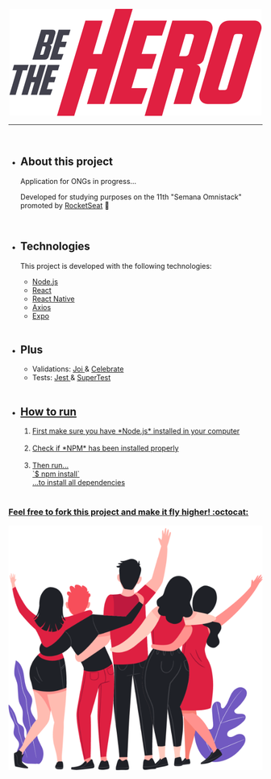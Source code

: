 <p align="center">
<img src = "/frontend/src/assets/logo.svg">
</p>

---
<br>
<ul>
  
  <li>
    <h2>About this project</h2>

  Application for ONGs in progress...

  Developed for studying purposes on the 11th "Semana Omnistack" promoted by [RocketSeat](https://rocketseat.com.br/) :rocket:
  </li>
  
  <br>
  
  <li>
  <h2> Technologies </h2>

  This project is developed with the following technologies:

  <ul>
  <li><a href="https://nodejs.org/en/">Node.js</a></li>
  <li><a href="https://pt-br.reactjs.org/">React</a></li>
  <li><a href="https://reactnative.dev/">React Native</a></li>   
  <li><a href="https://github.com/axios/axios">Axios</a></li>
  <li><a href="https://https://expo.io/">Expo</a></li>
  
  </ul>
  </li>
  
  <br>
  
  <li>
   <h2> Plus </h2>
   <ul>
      <li>Validations: 
        <a href="https://hapi.dev/module/joi/">Joi </a> & 
        <a href="https://github.com/arb/celebrate"> Celebrate</a></li>
      <li>Tests: 
        <a href="https://jestjs.io/">Jest </a> & 
        <a href="https://github.com/visionmedia/supertest"> SuperTest</li>
  </ul>
  </li>
  
  <br>
  
  <li>
    <h2>How to run</h2> 
    <ol>
      <li> First make sure you have *Node.js* installed in your computer</li><br>
      <li> Check if *NPM* has been installed properly</li><br>
      <li> Then run...<br>
        `$ npm install`
      <br> ...to install all dependencies</li>
    </ol>
  </li>
   
  <br>
  
</ul>

<h3>Feel free to fork this project and make it fly higher! :octocat:</h3>

<p align="center">
  <img src= "/frontend/src/assets/heroes.png">
</p>
